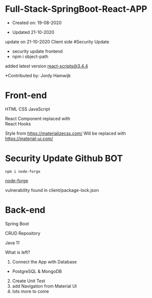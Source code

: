 # Full-Stack-SpringBoot-React-APP

* Created on: 19-08-2020

* Updated 21-10-2020 

update on 21-10-2020 Client side
#Security Update
- security update frontend
- npm i object-path

added latest version react-scripts@3.4.4


*Contributed by: Jordy Hamwijk

# Front-end
HTML
CSS
JavaScript

React Component replaced with
<br/>React Hooks

Style from
https://materializecss.com/
Will be replaced with https://material-ui.com/

# Security Update Github BOT

``npm i node-forge``

[node-forge](https://www.npmjs.com/package/node-forge)

vulnerability found in client/package-lock.json 



# Back-end
Spring Boot

CRUD Repository

Java 11 


What is left?

1. Connect the App with Database
 - PostgreSQL  &  MongoDB   
2. Create Unit Test 
3. add Navigation from Material UI
4. lots more to come
